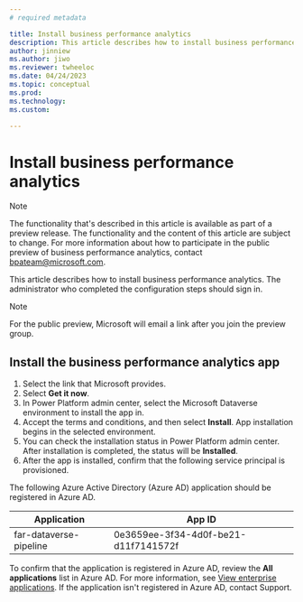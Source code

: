 ```yaml
---
# required metadata

title: Install business performance analytics
description: This article describes how to install business performance analytics
author: jinniew
ms.author: jiwo
ms.reviewer: twheeloc 
ms.date: 04/24/2023
ms.topic: conceptual
ms.prod: 
ms.technology:
ms.custom:

---
```


# Install business performance analytics

> [!NOTE]
> The functionality that's described in this article is available as part of a preview release. The functionality and the content of this article are subject to change. For more information about how to participate in the public preview of business performance analytics, contact <bpateam@microsoft.com>.

This article describes how to install business performance analytics. The administrator who completed the configuration steps should sign in.

> [!NOTE]
> For the public preview, Microsoft will email a link after you join the preview group.

## Install the business performance analytics app

1. Select the link that Microsoft provides.
2. Select **Get it now**.
3. In Power Platform admin center, select the Microsoft Dataverse environment to install the app in.
4. Accept the terms and conditions, and then select **Install**. App installation begins in the selected environment.
5. You can check the installation status in Power Platform admin center. After installation is completed, the status will be **Installed**.
6. After the app is installed, confirm that the following service principal is provisioned.

The following Azure Active Directory (Azure AD) application should be registered in Azure AD.

| Application | App ID |
|-------------|--------|
| far-dataverse-pipeline | 0e3659ee-3f34-4d0f-be21-d11f7141572f |

To confirm that the application is registered in Azure AD, review the **All applications** list in Azure AD. For more information, see [View enterprise applications](//azure/active-directory/manage-apps/view-applications-portal). If the application isn't registered in Azure AD, contact Support.
